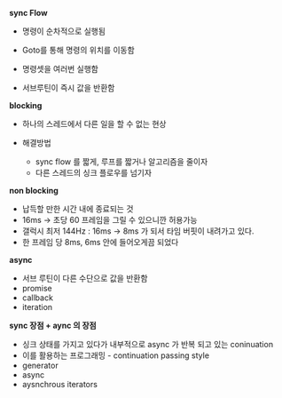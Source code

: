 **sync Flow** 

- 명령이 순차적으로 실행됨

- Goto를 통해 명령의 위치를 이동함

- 명령셋을 여러번 실행함
- 서브루틴이 즉시 값을 반환함

**blocking**

- 하나의 스레드에서 다른 일을 할 수 없는 현상

- 해결방법
  - sync flow 를 짧게, 루프를 짧거나 알고리즘을 줄이자
  - 다른 스레드의 싱크 플로우를 넘기자

**non blocking**

- 납득할 만한 시간 내에 종료되는 것
- 16ms -> 초당 60 프레임을 그릴 수 있으니깐 허용가능
- 갤럭시 최저 144Hz : 16ms -> 8ms 가 되서 타임 버핏이 내려가고 있다. 
- 한 프레임 당 8ms, 6ms 안에 들어오게끔 되었다

**async** 

- 서브 루틴이 다른 수단으로 값을 반환함
- promise 
- callback 
- iteration

**sync 장점 + aync 의 장점**

- 싱크 상태를 가지고 있다가 내부적으로 async 가 반복 되고 있는 coninuation 
- 이를 활용하는 프로그래밍 - continuation passing style
- generator
- async
- aysnchrous iterators